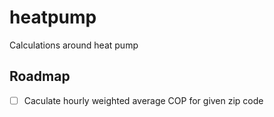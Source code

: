 # heatpump
Calculations around heat pump

## Roadmap

- [ ] Caculate hourly weighted average COP for given zip code
